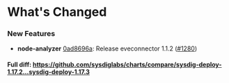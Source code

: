 # What's Changed

### New Features
- **node-analyzer** [0ad8696a](https://github.com/sysdiglabs/charts/commit/0ad8696a0b38d2564121e6e798589f568e3547a8): Release eveconnector 1.1.2 ([#1280](https://github.com/sysdiglabs/charts/issues/1280))
#### Full diff: https://github.com/sysdiglabs/charts/compare/sysdig-deploy-1.17.2...sysdig-deploy-1.17.3
